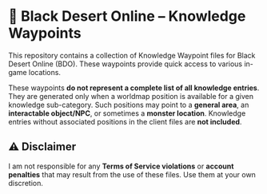 # 📍 Black Desert Online – Knowledge Waypoints

This repository contains a collection of Knowledge Waypoint files for Black Desert Online (BDO).
These waypoints provide quick access to various in-game locations.

These waypoints **do not represent a complete list of all knowledge entries**.
They are generated only when a worldmap position is available for a given knowledge sub-category.
Such positions may point to a **general area**, an **interactable object/NPC**, or sometimes a **monster location**.
Knowledge entries without associated positions in the client files are **not included**.


## ⚠️ Disclaimer
I am not responsible for any **Terms of Service violations** or **account penalties** that may result from the use of these files. Use them at your own discretion.